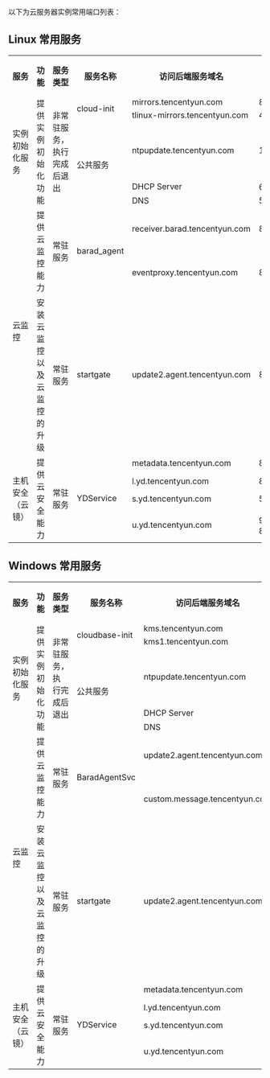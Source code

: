 以下为云服务器实例常用端口列表：
## Linux 常用服务
<table>
<tr>
<th><b>服务</b></th>
<th><b>功能</b></th>
<th><b>服务类型</b></th>
<th><b>服务名称</b></th>
<th><b>访问后端服务域名</b></th>
<th><b>访问后端服务端口</b></th>
</tr>
<tr>
<td rowspan="5">实例初始化服务</td> 
<td rowspan="5">提供实例初始化功能</td> 
<td rowspan="5">非常驻服务，<br>执行完成后退出</td> 
<td rowspan="2">cloud-init</td> 
<td>mirrors.tencentyun.com</td> 
<td>80</td> 
</tr>
<tr>
<td>tlinux-mirrors.tencentyun.com</td>
<td>443</td>
</tr>
<tr>
<td rowspan="3">公共服务</td>    
<td>ntpupdate.tencentyun.com</td>
<td>123</td>
</tr>
<tr>
<td>DHCP Server</td> 
<td>67、68</td> 
</tr>
<tr>
<td>DNS</td> 
<td>53</td> 
</tr>
<tr>
<td rowspan="3">云监控</td> 
<td rowspan="2">提供云监控能力</td> 
<td rowspan="2">常驻服务</td> 
<td rowspan="2">barad_agent</td> 
<td>receiver.barad.tencentyun.com</td> 
<td>80</td> 
</tr>
<tr>
<td>eventproxy.tencentyun.com</td>
<td>80</td>
</tr>
<tr>
<td>安装云监控以及<br>云监控的升级</td>    
<td>常驻服务</td>
<td>startgate</td>
<td>update2.agent.tencentyun.com</td> 
<td>80</td> 
</tr>
<tr>
<td rowspan="4">主机安全（云镜）</td> 
<td rowspan="4">提供云安全能力</td> 
<td rowspan="4">常驻服务</td> 
<td rowspan="4">YDService</td> 
<td>metadata.tencentyun.com</td> 
<td>80</td> 
</tr>
<tr>
<td>l.yd.tencentyun.com</td>
<td>8080</td>
</tr>
<tr>
<td>s.yd.tencentyun.com</td>    
<td>5574</td>
</tr>
<tr>
<td>u.yd.tencentyun.com</td> 
<td>9080、80</td> 
</tr>
</table>

## Windows 常用服务
<table>
<tr>
<th><b>服务</b></th>
<th><b>功能</b></th>
<th><b>服务类型</b></th>
<th><b>服务名称</b></th>
<th><b>访问后端服务域名</b></th>
<th><b>访问后端服务端口</b></th>
</tr>
<tr>
<td rowspan="5">实例初始化服务</td> 
<td rowspan="5">提供实例初始化功能</td> 
<td rowspan="5">非常驻服务，执<br>行完成后退出</td> 
<td rowspan="2">cloudbase-init</td> 
<td>kms.tencentyun.com</td> 
<td>1688</td> 
</tr>
<tr>
<td>kms1.tencentyun.com</td>
<td>1688</td>
</tr>
<tr>
<td rowspan="3">公共服务</td>    
<td>ntpupdate.tencentyun.com</td>
<td>123</td>
</tr>
<tr>
<td>DHCP Server</td> 
<td>67、68</td> 
</tr>
<tr>
<td>DNS</td> 
<td>53</td> 
</tr>
<tr>
<td rowspan="3">云监控</td> 
<td rowspan="2">提供云监控能力</td> 
<td rowspan="2">常驻服务</td> 
<td rowspan="2">BaradAgentSvc</td> 
<td>update2.agent.tencentyun.com</td> 
<td>80</td> 
</tr>
<tr>
<td>custom.message.tencentyun.com</td>
<td>8080</td>
</tr>
<tr>
<td>安装云监控以及<br>云监控的升级</td>    
<td>常驻服务</td>
<td>startgate</td>
<td>update2.agent.tencentyun.com</td> 
<td>80</td> 
</tr>
<tr>
<td rowspan="4">主机安全<br>（云镜）</td> 
<td rowspan="4">提供云安全能力</td> 
<td rowspan="4">常驻服务</td> 
<td rowspan="4">YDService</td> 
<td>metadata.tencentyun.com</td> 
<td>80</td> 
</tr>
<tr>
<td>l.yd.tencentyun.com</td>
<td>8080</td>
</tr>
<tr>
<td>s.yd.tencentyun.com</td>    
<td>5574</td>
</tr>
<tr>
<td>u.yd.tencentyun.com</td> 
<td>9080、80</td> 
</tr>
</table>





